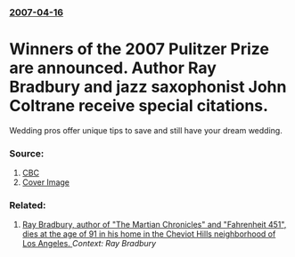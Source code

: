 ### [2007-04-16](/news/2007/04/16/index.md)

#  Winners of the 2007 Pulitzer Prize are announced. Author Ray Bradbury and jazz saxophonist John Coltrane receive special citations. 

Wedding pros offer unique tips to save and still have your dream wedding.


### Source:

1. [CBC](http://www.cbc.ca/arts/story/2007/04/16/2007-pulitzer-prize.html)
1. [Cover Image](https://i.cbc.ca/1.4002919.1488303159!/fileImage/httpImage/image.jpg_gen/derivatives/16x9_620/save-money-on-weddings.jpg)

### Related:

1. [Ray Bradbury, author of "The Martian Chronicles" and "Fahrenheit 451", dies at the age of 91 in his home in the Cheviot Hills neighborhood of Los Angeles. ](/news/2012/06/6/ray-bradbury-author-of-the-martian-chronicles-and-fahrenheit-451-dies-at-the-age-of-91-in-his-home-in-the-cheviot-hills-neighborhood-o.md) _Context: Ray Bradbury_
